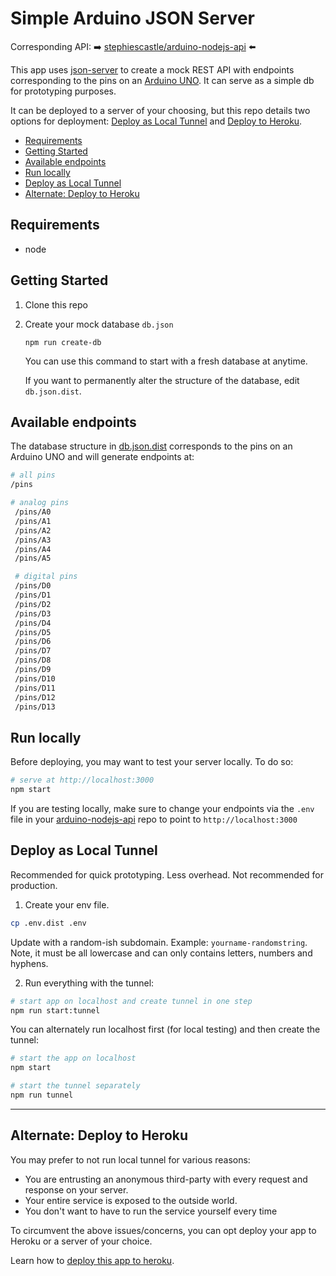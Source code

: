 # Simple Arduino JSON Server

Corresponding API: ➡️ [stephiescastle/arduino-nodejs-api](https://github.com/stephiescastle/arduino-nodejs-api) ⬅️

This app uses [json-server](https://github.com/typicode/json-server) to create a mock REST API with endpoints corresponding to the pins on an [Arduino UNO](https://www.arduino.cc/). It can serve as a simple db for prototyping purposes.

It can be deployed to a server of your choosing, but this repo details two options for deployment: [Deploy as Local Tunnel](#deploy-as-local-tunnel) and [Deploy to Heroku](README_heroku.md).

- [Requirements](#requirements)
- [Getting Started](#getting-started)
- [Available endpoints](#available-endpoints)
- [Run locally](#run-locally)
- [Deploy as Local Tunnel](#deploy-as-local-tunnel)
- [Alternate: Deploy to Heroku](#alternate-deploy-to-heroku)

## Requirements

- node

## Getting Started

1. Clone this repo
2. Create your mock database `db.json`

   ```
   npm run create-db
   ```

   You can use this command to start with a fresh database at anytime.

   If you want to permanently alter the structure of the database, edit `db.json.dist`.

## Available endpoints

The database structure in [db.json.dist](db.json.dist) corresponds to the pins on an Arduino UNO and will generate endpoints at:

```bash
# all pins
/pins

# analog pins
 /pins/A0
 /pins/A1
 /pins/A2
 /pins/A3
 /pins/A4
 /pins/A5

 # digital pins
 /pins/D0
 /pins/D1
 /pins/D2
 /pins/D3
 /pins/D4
 /pins/D5
 /pins/D6
 /pins/D7
 /pins/D8
 /pins/D9
 /pins/D10
 /pins/D11
 /pins/D12
 /pins/D13
```

## Run locally

Before deploying, you may want to test your server locally. To do so:

```bash
# serve at http://localhost:3000
npm start
```

If you are testing locally, make sure to change your endpoints via the `.env` file in your [arduino-nodejs-api](https://github.com/stephiescastle/arduino-nodejs-api) repo to point to `http://localhost:3000`

## Deploy as Local Tunnel

Recommended for quick prototyping. Less overhead. Not recommended for production.

1. Create your env file.

```bash
cp .env.dist .env
```

Update with a random-ish subdomain. Example: `yourname-randomstring`. Note, it must be all lowercase and can only contains letters, numbers and hyphens.

2. Run everything with the tunnel:

```bash
# start app on localhost and create tunnel in one step
npm run start:tunnel
```

You can alternately run localhost first (for local testing) and then create the tunnel:

```bash
# start the app on localhost
npm start

# start the tunnel separately
npm run tunnel
```

---

## Alternate: Deploy to Heroku

You may prefer to not run local tunnel for various reasons:

- You are entrusting an anonymous third-party with every request and response on your server.
- Your entire service is exposed to the outside world.
- You don't want to have to run the service yourself every time

To circumvent the above issues/concerns, you can opt deploy your app to Heroku or a server of your choice.

Learn how to [deploy this app to heroku](README_heroku.md).
